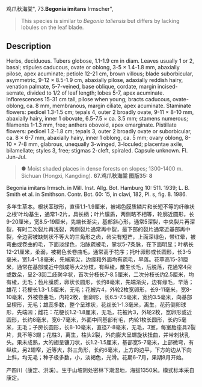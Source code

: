 鸡爪秋海棠",
73.**Begonia imitans** Irmscher",

> This species is similar to *Begonia taliensis* but differs by lacking lobules on the leaf blade.

## Description
Herbs, deciduous. Tubers globose, 1.1-1.9 cm in diam. Leaves usually 1 or 2, basal; stipules caducous, ovate or oblong, 3-5 × 1.4-1.8 mm, abaxially pilose, apex acuminate; petiole 12-21 cm, brown villous; blade suborbicular, asymmetric, 9-12 × 8.5-1.9 cm, abaxially pilose, adaxially reddish hairy, venation palmate, 5-7-veined, base oblique, cordate, margin incised-serrate, divided to 1/2 of leaf length; lobes 5-7, apex acuminate. Inflorescences 15-31 cm tall, pilose when young; bracts caducous, ovate-oblong, ca. 8 mm, membranous, margin ciliate, apex acuminate. Staminate flowers: pedicel 1.3-1.5 cm; tepals 4, outer 2 broadly ovate, 9-11 × 8-10 mm, abaxially hairy, inner 1 obovate, 6.5-7.5 × ca. 3.5 mm; stamens numerous; filaments 1-1.3 mm, free; anthers obovoid, apex emarginate. Pistillate flowers: pedicel 1.2-1.8 cm; tepals 3, outer 2 broadly ovate or suborbicular, ca. 8 × 6-7 mm, abaxially hairy, inner 1 oblong, ca. 5 mm; ovary oblong, 8-10 × 7-8 mm, glabrous, unequally 3-winged, 3-loculed; placentae axile, bilamellate; styles 3, free; stigmas 2-cleft, spiraled. Capsule unknown. Fl. Jun-Jul.

> ● Moist shaded places in dense forests on slopes; 1300-1400 m. Sichuan (Hongxi, Kangding).
**67.鸡爪秋海棠 图版35: 8**

Begonia imitans Irmsch. in Mill. Inst. Allg. Bot. Hamburg 10: 511. 1939; L. B. Smith et al. in Smithson. Contr. Bot. 60: 15, in clavi, 182, Pl. s, fig. 8. 1986.

多年生草本。根状茎球形，直径1.1-1.9厘米，被褐色膜质鳞片和长短不等的纤维状之根‘叶均基生，通常1-2片，具长柄；叶片膜质，两侧略不相等，轮廓近圆形，长9-20厘米，宽8.5-19厘米，先端长渐尖，基部斜心形，通常5深裂，中央裂片再深裂，有时二次裂片再浅裂，两侧裂片通常再中裂，最下部的裂片通常近基部再中裂，全边密被缺刻状不等大的三角形之齿，齿尖有短芒，上面深绿色，带红晕，被弯曲或卷曲的毛，下面淡绿色，沿脉疏被毛，掌状5-7条脉，在下面明显；叶柄长12-21厘米，柔弱，被褐色长卷曲毛，通常高于花序；托叶卵形或长圆形，长3-5毫米，宽1.4-1.8毫米，先端渐尖，边缘和外面均有疏毛，早落。花葶高15-31厘米，通常在基部或近中部成等大2分枝，有纵棱，散生长毛，后脱落，花通常4朵或数朵，呈2-3回二歧聚伞状，首次分枝长7-8.5厘米，二次分枝长约2.5厘米，均有棱，无毛；苞片膜质，卵状长圆形，长约8毫米，先端渐尖，边有缘毛，早落；雄花：花梗长1.3-1.5厘米，无毛；花被片4，外轮2枚宽卵形，长9-11毫米，宽8-10毫米，外被卷曲毛，内轮2枚，倒卵形，长6.5-7.5毫米，宽约3.5毫米，向基部呈楔形，无毛；雄蕊多数，整个呈球状，花丝长1-1.3毫米，离生，花药倒卵球形，先端凹；雌花：花梗长1.2-1.8厘米，无毛，花被片3，外轮2枚，宽卵形或近圆形，长约8毫米，宽6-7毫米，外面中间基部有毛，内轮1枚长圆形，长约5毫米，无毛；子房长圆形，长8-10毫米，直径7-8毫米，无毛，3室，每室胎座具2裂片，具不等3翅；花柱3，离生，柱头2裂，外向膨大呈螺旋状扭曲，并带刺状乳头。果未成熟，大的翅呈镰刀状，长1.2-1.5厘米，基部宽5-7毫米，上部微弯，有纵纹，另2翅窄，近等大，斜三角形，长约6毫米，上方的边平，下方的边从下向上斜，均无毛；种子极多数，小，淡褐色，光滑。花期6-7月，果期8月开始。

产四川（康定、洪溪）。生于山坡阴处密林下潮湿地，海拔1350米。模式标本采自康定。
